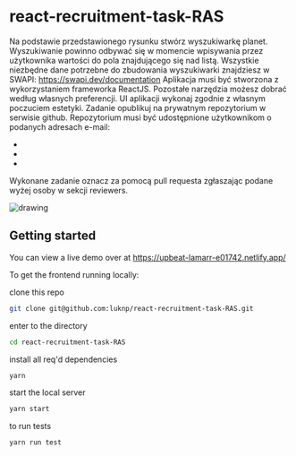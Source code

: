 # react-recruitment-task-RAS

Na podstawie przedstawionego rysunku stwórz wyszukiwarkę planet.
Wyszukiwanie powinno odbywać się w momencie wpisywania przez użytkownika wartości do pola
znajdującego się nad listą.
Wszystkie niezbędne dane potrzebne do zbudowania wyszukiwarki znajdziesz w SWAPI:
https://swapi.dev/documentation
Aplikacja musi być stworzona z wykorzystaniem frameworka ReactJS. Pozostałe narzędzia możesz dobrać
według własnych preferencji. UI aplikacji wykonaj zgodnie z własnym poczuciem estetyki.
Zadanie opublikuj na prywatnym repozytorium w serwisie github. Repozytorium musi być udostępnione
użytkownikom o podanych adresach e-mail:

-
-
-

Wykonane zadanie oznacz za pomocą pull requesta zgłaszając podane wyżej osoby w sekcji reviewers.

![drawing](https://github.com/luknp/react-recruitment-task-RAS/blob/develop/exampleUI.png)

## Getting started

You can view a live demo over at https://upbeat-lamarr-e01742.netlify.app/

To get the frontend running locally:

clone this repo

```sh
git clone git@github.com:luknp/react-recruitment-task-RAS.git

```

enter to the directory

```sh
cd react-recruitment-task-RAS
```

install all req'd dependencies

```sh
yarn
```

start the local server

```sh
yarn start
```

to run tests

```sh
yarn run test
```
